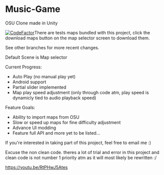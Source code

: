 # Music-Game
OSU Clone made in Unity

<a style="float: left" href="https://www.codefactor.io/repository/github/acoop133/rhythm-unity"><img src="https://www.codefactor.io/repository/github/acoop133/rhythm-unity/badge" alt="CodeFactor" /></a>

There are tests maps bundled with this project, click the download maps button on the map selector screen to download them.


See other branches for more recent changes.

Default Scene is Map selector

Current Progress: 
* Auto Play (no manual play yet)
* Android support
* Partial slider implemented
* Map play speed adjustment (only through code atm, play speed is dynamicly tied to audio playback speed)


Feature Goals:

* Ability to import maps from OSU
* Slow or speed up maps for fine difficulty adjustment
* Advance UI modding
* Feature full API
and more yet to be listed...

If you're interested in taking part of this project, feel free to email me :)

Excuse the non clean code. theres a lot of trial and error in this project and clean code is not number 1 priority atm as it will most likely be rewritten :/

https://youtu.be/RtPHwJ5Ates
